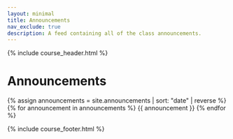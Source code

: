 ```yaml
---
layout: minimal
title: Announcements
nav_exclude: true
description: A feed containing all of the class announcements.
---
```


{% include course_header.html %}

# Announcements

{% assign announcements = site.announcements | sort: "date" | reverse %}
{% for announcement in announcements %}
{{ announcement }}
{% endfor %}

{% include course_footer.html %}



